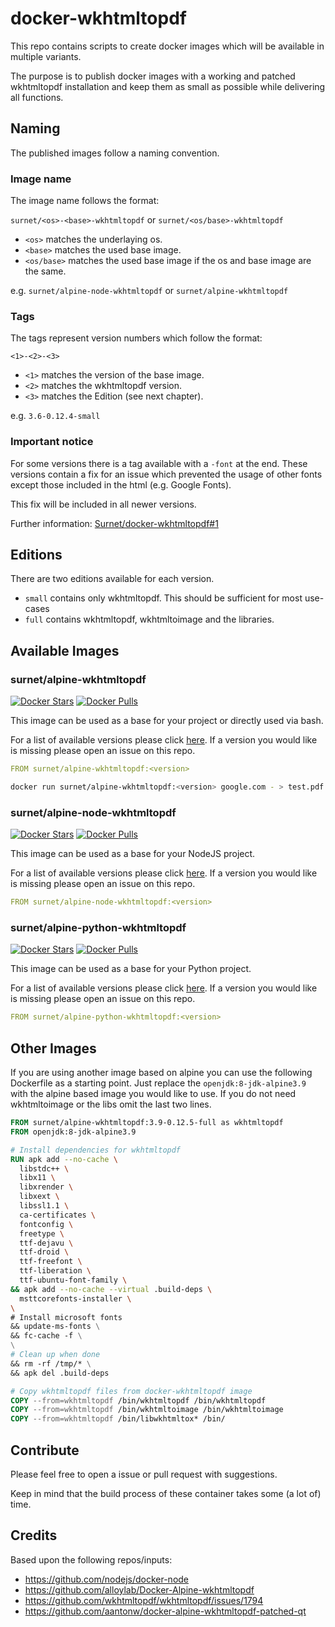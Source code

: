# docker-wkhtmltopdf

This repo contains scripts to create docker images which will be available in multiple variants.

The purpose is to publish docker images with a working and patched wkhtmltopdf installation and keep them as small as possible while delivering all functions.

## Naming

The published images follow a naming convention.

### Image name

The image name follows the format:

`surnet/<os>-<base>-wkhtmltopdf` or `surnet/<os/base>-wkhtmltopdf`

- `<os>` matches the underlaying os.
- `<base>` matches the used base image.
- `<os/base>` matches the used base image if the os and base image are the same.

e.g. `surnet/alpine-node-wkhtmltopdf` or `surnet/alpine-wkhtmltopdf`

### Tags

The tags represent version numbers which follow the format:

`<1>-<2>-<3>`

- `<1>` matches the version of the base image.
- `<2>` matches the wkhtmltopdf version.
- `<3>` matches the Edition (see next chapter).

e.g. `3.6-0.12.4-small`

### Important notice

For some versions there is a tag available with a `-font` at the end.
These versions contain a fix for an issue which prevented the usage of other fonts except those included in the html (e.g. Google Fonts).

This fix will be included in all newer versions.

Further information: [Surnet/docker-wkhtmltopdf#1](https://github.com/Surnet/docker-wkhtmltopdf/issues/1)

## Editions

There are two editions available for each version.

- `small` contains only wkhtmltopdf. This should be sufficient for most use-cases
- `full` contains wkhtmltopdf, wkhtmltoimage and the libraries.

## Available Images

### surnet/alpine-wkhtmltopdf

[![Docker Stars](https://img.shields.io/docker/stars/surnet/alpine-wkhtmltopdf.svg)](https://hub.docker.com/r/surnet/alpine-wkhtmltopdf/)
[![Docker Pulls](https://img.shields.io/docker/pulls/surnet/alpine-wkhtmltopdf.svg)](https://hub.docker.com/r/surnet/alpine-wkhtmltopdf/)

This image can be used as a base for your project or directly used via bash.

For a list of available versions please click [here](https://hub.docker.com/r/surnet/alpine-wkhtmltopdf/tags/).
If a version you would like is missing please open an issue on this repo.

```yaml
FROM surnet/alpine-wkhtmltopdf:<version>
```

```bash
docker run surnet/alpine-wkhtmltopdf:<version> google.com - > test.pdf
```

### surnet/alpine-node-wkhtmltopdf

[![Docker Stars](https://img.shields.io/docker/stars/surnet/alpine-node-wkhtmltopdf.svg)](https://hub.docker.com/r/surnet/alpine-node-wkhtmltopdf/)
[![Docker Pulls](https://img.shields.io/docker/pulls/surnet/alpine-node-wkhtmltopdf.svg)](https://hub.docker.com/r/surnet/alpine-node-wkhtmltopdf/)

This image can be used as a base for your NodeJS project.

For a list of available versions please click [here](https://hub.docker.com/r/surnet/alpine-node-wkhtmltopdf/tags/).
If a version you would like is missing please open an issue on this repo.

```yaml
FROM surnet/alpine-node-wkhtmltopdf:<version>
```

### surnet/alpine-python-wkhtmltopdf

[![Docker Stars](https://img.shields.io/docker/stars/surnet/alpine-python-wkhtmltopdf.svg)](https://hub.docker.com/r/surnet/alpine-python-wkhtmltopdf/)
[![Docker Pulls](https://img.shields.io/docker/pulls/surnet/alpine-python-wkhtmltopdf.svg)](https://hub.docker.com/r/surnet/alpine-python-wkhtmltopdf/)

This image can be used as a base for your Python project.

For a list of available versions please click [here](https://hub.docker.com/r/surnet/alpine-python-wkhtmltopdf/tags/).
If a version you would like is missing please open an issue on this repo.

```yaml
FROM surnet/alpine-python-wkhtmltopdf:<version>
```

## Other Images

If you are using another image based on alpine you can use the following Dockerfile as a starting point.
Just replace the `openjdk:8-jdk-alpine3.9` with the alpine based image you would like to use.
If you do not need wkhtmltoimage or the libs omit the last two lines.

```Dockerfile
FROM surnet/alpine-wkhtmltopdf:3.9-0.12.5-full as wkhtmltopdf
FROM openjdk:8-jdk-alpine3.9

# Install dependencies for wkhtmltopdf
RUN apk add --no-cache \
  libstdc++ \
  libx11 \
  libxrender \
  libxext \
  libssl1.1 \
  ca-certificates \
  fontconfig \
  freetype \
  ttf-dejavu \
  ttf-droid \
  ttf-freefont \
  ttf-liberation \
  ttf-ubuntu-font-family \
&& apk add --no-cache --virtual .build-deps \
  msttcorefonts-installer \
\
# Install microsoft fonts
&& update-ms-fonts \
&& fc-cache -f \
\
# Clean up when done
&& rm -rf /tmp/* \
&& apk del .build-deps

# Copy wkhtmltopdf files from docker-wkhtmltopdf image
COPY --from=wkhtmltopdf /bin/wkhtmltopdf /bin/wkhtmltopdf
COPY --from=wkhtmltopdf /bin/wkhtmltoimage /bin/wkhtmltoimage
COPY --from=wkhtmltopdf /bin/libwkhtmltox* /bin/
```

## Contribute

Please feel free to open a issue or pull request with suggestions.

Keep in mind that the build process of these container takes some (a lot of) time.

## Credits

Based upon the following repos/inputs:
- https://github.com/nodejs/docker-node
- https://github.com/alloylab/Docker-Alpine-wkhtmltopdf
- https://github.com/wkhtmltopdf/wkhtmltopdf/issues/1794
- https://github.com/aantonw/docker-alpine-wkhtmltopdf-patched-qt
